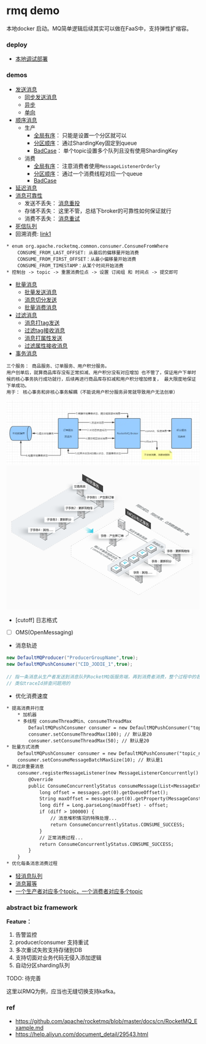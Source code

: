 # rmq demo

本地docker 启动。MQ简单逻辑后续其实可以做在FaaS中，支持弹性扩缩容。

### deploy

* [本地调试部署](./deploy/local/README.md)

### demos

* [发送消息](./demos/send_msg)
    * [同步发送消息](./demos/send_msg/src/main/java/com/example/demo/SyncSendMessageProducer.java)
    * [异步](./demos/send_msg/src/main/java/com/example/demo/ASyncSendMessageProducer.java)
    * [单向](./demos/send_msg/src/main/java/com/example/demo/OneWaySendMessageProducer.java)
* [顺序消息](./demos/order_msg)
    * 生产
        * [全局有序](./demos/order_msg/src/main/java/com/example/demo/SingleQueueOrderProducer.java)： 只能是设置一个分区就可以
        * [分区顺序](./demos/order_msg/src/main/java/com/example/demo/MultiQueueOrderProducer.java)： 通过ShardingKey固定到queue
        * [BadCase](./demos/order_msg/src/main/java/com/example/demo/OneTopicMultiQueueProducer.java)： 单个topic设置多个队列且没有使用ShardingKey
    * 消费
        * [全局有序](./demos/order_msg/src/main/java/com/example/demo/SingleQueueOrderConsumer.java)： 注意消费者使用`MessageListenerOrderly`
        * [分区顺序](./demos/order_msg/src/main/java/com/example/demo/MultiQueueOrderConsumer.java)： 通过一个消费线程对应一个queue
        * [BadCase](./demos/order_msg/src/main/java/com/example/demo/OneTopicMultiQueueConsumer.java)
* [延迟消息](./demos/delay_msg/src/main/java/com/example/demo)
* [消息可靠性](./demos/lose_msg)
    * 发送不丢失： [消息重投](./demos/lose_msg/src/main/java/com/example/demo/ResendProducer.java)
    * 存储不丢失： 这里不管，总结下broker的可靠性如何保证就行
    * 消费不丢失： [消息重试](./demos/lose_msg/src/main/java/com/example/demo/RetryConsumer.java)
* [死信队列](./demos/lose_msg)
* 回溯消费: [link1](./demos/order_msg/src/main/java/com/example/demo/MultiQueueOrderConsumer.java)
```text
* enum org.apache.rocketmq.common.consumer.ConsumeFromWhere
    CONSUME_FROM_LAST_OFFSET: 从最后的偏移量开始消费
    CONSUME_FROM_FIRST_OFFSET：从最小偏移量开始消费
    CONSUME_FROM_TIMESTAMP：从某个时间开始消费 
* 控制台 -> topic -> 重置消费位点 -> 设置 订阅组 和 时间点 -> 提交即可
```
* [批量消息](./demos/batch_msg)
    * [批量发送消息](./demos/batch_msg/src/main/java/com/example/demo/BatchSendMsgProducer.java)
    * [消息切分发送](./demos/batch_msg/src/main/java/com/example/demo/BatchSendSplitMsgListProducer.java)
    * [批量消费消息](./demos/batch_msg/src/main/java/com/example/demo/BatchReceiverMsgConsumer.java)
* [过滤消息](./demos/filter_msg)
    * [消息打tag发送](./demos/filter_msg/src/main/java/com/example/demo/SendMsgByTagProducer.java)
    * [过滤tag接收消息](./demos/filter_msg/src/main/java/com/example/demo/ReceiverMsgByFilterTagConsumer.java)
    * [消息打属性发送](./demos/filter_msg/src/main/java/com/example/demo/SendMsgByPropertyProducer.java)
    * [过滤属性接收消息](./demos/filter_msg/src/main/java/com/example/demo/ReceiverMsgByFilterPropertyConsumer.java)
* [事务消息](./demos/transaction_msg)
```text
三个服务： 商品服务、订单服务、用户积分服务。
用户创单后，就算商品库存没有正常扣减、用户积分没有对应增加 也不管了，保证用户下单时候的核心事务执行成功就行，后续再进行商品库存扣减和用户积分增加修复， 最大限度地保证下单成功。
用于： 核心事务和非核心事务解耦（不能说用户积分服务异常就导致用户无法创单）
```
![transaction_msg](./imgs/transaction_msg.png)
![transaction_msg_vs](./imgs/transaction_msg_vs.png)
* [cutoff] 日志格式
* [ ] OMS(OpenMessaging)
* 消息轨迹
```java
new DefaultMQProducer("ProducerGroupName",true);
new DefaultMQPushConsumer("CID_JODIE_1",true);

// 指一条消息从生产者发送到消息队列RocketMQ版服务端，再到消费者消费，整个过程中的各个相关节点的时间、状态等数据汇聚而成的完整链路信息。
// 类似traceId排查问题用的
```
* 优化消费速度
```txt
* 提高消费并行度
    * 加机器
    * 多线程 consumeThreadMin、consumeThreadMax
        DefaultMQPushConsumer consumer = new DefaultMQPushConsumer("topic_name");
        consumer.setConsumeThreadMax(100); // 默认是20
        consumer.setConsumeThreadMax(50); // 默认是20
* 批量方式消费
    DefaultMQPushConsumer consumer = new DefaultMQPushConsumer("topic_name");
    consumer.setConsumeMessageBatchMaxSize(10); // 默认是1
* 跳过非重要消息
    consumer.registerMessageListener(new MessageListenerConcurrently() {
        @Override
        public ConsumeConcurrentlyStatus consumeMessage(List<MessageExt> messages, ConsumeConcurrentlyContext context) {
            long offset = messages.get(0).getQueueOffset();
            String maxOffset = messages.get(0).getProperty(MessageConst.PROPERTY_MAX_OFFSET);
            long diff = Long.parseLong(maxOffset) - offset;
            if (diff > 100000) {
                // 消息堆积情况的特殊处理...
                return ConsumeConcurrentlyStatus.CONSUME_SUCCESS;
            }
            // 正常消费过程...
            return ConsumeConcurrentlyStatus.CONSUME_SUCCESS;
        }
    }
* 优化每条消息消费过程
```
* [轻消息队列](./demos/lmq_msg)
* [消息幂等](./demos/idempotent_msg)
* [一个生产者对应多个topic，一个消费者对应多个topic](./demos/multi_topic_msg)

### abstract biz framework

**Feature：**
1. 告警监控
2. producer/consumer 支持重试
3. 多次重试失败支持存储到DB
4. 支持切面对业务代码无侵入添加逻辑
5. 自动分区sharding队列

TODO: 待完善

这里以RMQ为例，应当也无缝切换支持kafka。

### ref

* https://github.com/apache/rocketmq/blob/master/docs/cn/RocketMQ_Example.md
* https://help.aliyun.com/document_detail/29543.html
